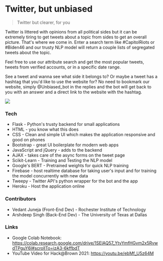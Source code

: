 # Twitter, but unbiased 
> Twitter but clearer, for you

Twitter is littered with opinions from all political sides but it can be extremely tiring to get tweets about a topic from sides to get an overall picture. That's where we come in. Enter a search term like #CapitolRiots or #Biden46 and our trusty NLP model will return a couple lists of segregated tweets about the topic.

Feel free to use our attribute search and get the most popular tweets, tweets from verified accounts, or in a specific date range.

See a tweet and wanna see what side it belongs to? Or maybe a tweet has a hashtag that you'd like to use the website for? No need to bookmark our website, simply @Unbiased_bot in the replies and the bot will get back to you with an answer and a direct link to the website with the hashtag.

![](https://i.ibb.co/C7Lcs0K/Screenshot-2021-01-24-081157.png)

### Tech

* Flask - Python's trusty backend for small applications
* HTML - you know what this does
* CSS - Clean and simple UI which makes the application responsive and good on phones
* Bootstrap - great UI boilerplate for modern web apps
* JavaScript and jQuery - adds to the backend
* AJAX - takes care of the async forms on the tweet page
* Scikit-Learn - Training and Testing the NLP model
* Google's BERT - Pretrained weights for quick NLP training
* Firebase - host realtime database for taking user's input and for training the model concurrently with new data
* Tweepy - Twitter API's python wrapper for the bot and the app
* Heroku - Host the application online

### Contributors

* Vedant Juneja (Front-End Dev) - Rochester Institute of Technology
* Arshdeep Singh (Back-End Dev) - The University of Texas at Dallas

### Links
* Google Colab Notebook: https://colab.research.google.com/drive/1SElAQ57_YtvYmfHGvm2x5RvwdTPguY6I#scrollTo=izA3-6kffbdT
* YouTube Video for Hack@Brown 2021: https://youtu.be/ebMf_U5z64M
